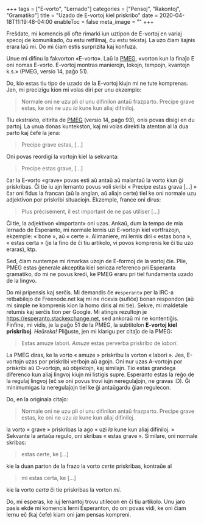 +++
tags             = ["E-vorto", "Lernado"]
categories       = ["Pensoj", "Rakontoj", "Gramatiko"]
title            = "Uzado de E-vortoj kiel priskribo"
date             = 2020-04-18T11:19:48-04:00
enableToc        = false
meta_image       = ""
+++

Freŝdate, mi komencis pli ofte rimarki iun uztipon de E-vortoj en variaj specoj
de komunikado, ĉu estu retfilmaj, ĉu estu tekstaj. La uzo ĉiam ŝajnis erara laŭ
mi. Do mi ĉiam estis surprizita kaj konfuza.

Unue mi difinu la fakvorton «E-vorto». Laŭ la [PMEG][], «vorton kun la finaĵo E
oni nomas E-vorto. E-vortoj montras manierojn, lokojn, tempojn, kvantojn k.s.»
(PMEG, versio 14, paĝo 51).

Do, kio estas tiu tipo de uzado de la E-vortoj kiujn mi ne tute komprenas. Jen,
mi precizigu kion mi volas diri per unu ekzemplo:

> Normale oni ne uzu pli ol unu difinilon antaŭ frazparto. Precipe grave
> estas, ke oni ne uzu *la* kune kun aliaj difiniloj.

Tiu ekstrakto, eltirita de [PMEG][] (versio 14, paĝo 93), onis povas disigi en
du partoj. La unua donas kuntekston, kaj mi volas direkti la atenton al la dua
parto kaj ĉefe la jena:

> Precipe grave estas, [...]

Oni povas reordigi la vortojn kiel la sekvanta:

> Precipe estas grave, [...]

ĉar la E-vorto «grave» povas esti aŭ antaŭ aŭ malantaŭ la vorto kiun ĝi
priskribas. Ĉi tie iu ajn lernanto povus voli skribi « Precipe estas
grava [...] » ĉar oni fidus la francan (aŭ la anglan, aŭ aliajn certe) tiel ke
oni normale uzu adjektivon por priskribi situaciojn. Ekzemple, france oni dirus:

> Plus précisément, il est important de ne pas utiliser [...]

Ĉi tie, la adjektivon «important» oni uzas. Ankaŭ, dum la tempo de mia lernado
de Esperanto, mi normale lernis uzi E-vortojn kiel vortfrazojn, ekzemple:
« bone », aŭ « certe ». Alimaniere, mi lernis diri « estas bona », « estas
certa » (je la fino de ĉi tiu artikolo, vi povos komprenis ke ĉi tiu uzo
eraras), ktp.

Sed, ĉiam nuntempe mi rimarkas uzojn de E-formoj de la vortoj ĉie. Plie, PMEG
estas ĝenerale akceptita kiel serioza referenco pri Esperanta gramatiko, do mi
ne povus kredi, ke PMEG eraru pri tiel fundamenta uzado de la lingvo.

Do mi pripensis kaj serĉis. Mi demandis ĉe `#esperanto` per la IRC-a retbabilejo
de Freenode.net kaj mi ne ricevis (sufiĉe) bonan respondon (aŭ mi simple ne
komprenis kion la homo diris al mi tie). Sekve, mi maldetale retumis kaj serĉis
tion per Google. Mi atingis rezultojn je https://esperanto.stackexchange.net,
sed ankoraŭ mi ne kontentiĝis. Finfine, mi vidis, je la paĝo 51 de la PMEG, la
subtitolon **E-vortoj kiel priskriboj**.  *Heŭreka!* Pliĝuste, jen mi klarigu
per citaĵo de la PMEG:

> Estas amuze labori. *Amuze* estas perverba priskribo de *labori*.

La PMEG diras, ke la vorto « amuze » priskribu la vorton « labori ». Jes,
E-vortojn uzas por priskribi verbojn aŭ agojn. Oni nur uzas A-vortojn por
priskribi aŭ O-vortojn, aŭ objektojn, kaj similajn. Tio estas grandega
diferenco kun aliaj lingvoj kiujn mi listigis supre. Esperanto estas la reĝo de
la regulaj lingvoj (eĉ se oni povus trovi iujn neregulaĵojn, ne gravas :D). Ĝi
minimumigas la neregulaĵojn tiel ke ĝi antaŭgardu ĝian regulecon.

Do, en la originala citaĵo:

> Normale oni ne uzu pli ol unu difinilon antaŭ frazparto. Precipe grave
> estas, ke oni ne uzu *la* kune kun aliaj difiniloj.

la vorto « grave » priskribas la ago « uzi *la* kune kun aliaj difiniloj. »
Sekvante la antaŭa regulo, oni skribas « estas grave ». Similare, oni normale
skribas:

> estas certe, ke [...]

kie la duan parton de la frazo la vorto *certe* priskribas, kontraŭe al

> mi estas certa, ke [...]

kie la vorto *certa* ĉi tie priskribas la vorton *mi*.

Do, mi esperas, ke iuj lernantoj trovu utilecon en ĉi tiu artikolo. Unu jaro
pasis ekde mi komencis lerni Esperanton, do oni povas vidi, ke oni ĉiam lernu eĉ
(kaj ĉefe) kiam oni jam pensas kompreni.

[PMEG]: https://bertilow.com/pmeg/

<!-- vim: set sts=2 ts=2 sw=2 tw=80 et :-->

